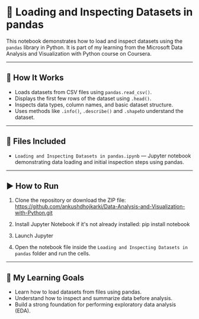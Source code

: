 # 📂 Loading and Inspecting Datasets in pandas

This notebook demonstrates how to load and inspect datasets using the `pandas` library in Python. It is part of my learning from the Microsoft Data Analysis and Visualization with Python course on Coursera.

---

## 📌 How It Works

- Loads datasets from CSV files using `pandas.read_csv()`.
- Displays the first few rows of the dataset using `.head()`.
- Inspects data types, column names, and basic dataset structure.
- Uses methods like `.info()`, `.describe()` and `.shape`to understand the dataset.

---

## 📁 Files Included

- `Loading and Inspecting Datasets in pandas.ipynb` — Jupyter notebook demonstrating data loading and initial inspection steps using pandas.

---

## ▶️ How to Run

1. Clone the repository or download the ZIP file:  
    https://github.com/ankushdhojkarki/Data-Analysis-and-Visualization-with-Python.git

2. Install Jupyter Notebook if it's not already installed:
     pip install notebook

3. Launch Jupyter


4. Open the notebook file inside the `Loading and Inspecting Datasets in pandas` folder and run the cells.

---

## 🚀 My Learning Goals

- Learn how to load datasets from files using pandas.
- Understand how to inspect and summarize data before analysis.
- Build a strong foundation for performing exploratory data analysis (EDA).

     

